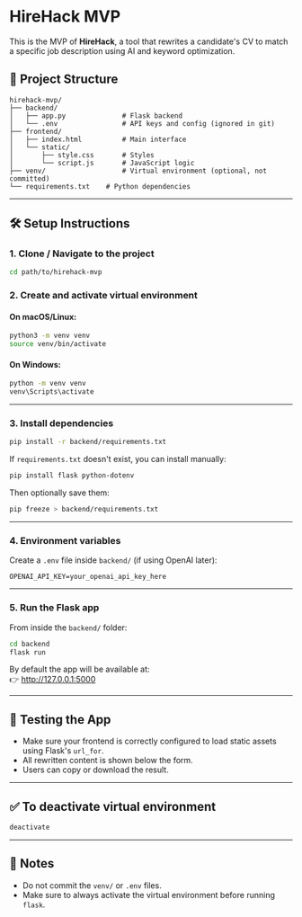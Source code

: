 
# HireHack MVP

This is the MVP of **HireHack**, a tool that rewrites a candidate's CV to match a specific job description using AI and keyword optimization.

## 📁 Project Structure

```
hirehack-mvp/
├── backend/
│   ├── app.py              # Flask backend
│   └── .env                # API keys and config (ignored in git)
├── frontend/
│   ├── index.html          # Main interface
│   └── static/
│       ├── style.css       # Styles
│       └── script.js       # JavaScript logic
├── venv/                   # Virtual environment (optional, not committed)
└── requirements.txt    # Python dependencies
```

---

## 🛠️ Setup Instructions

### 1. Clone / Navigate to the project

```bash
cd path/to/hirehack-mvp
```

### 2. Create and activate virtual environment

#### On macOS/Linux:
```bash
python3 -m venv venv
source venv/bin/activate
```

#### On Windows:
```bash
python -m venv venv
venv\Scripts\activate
```

---

### 3. Install dependencies

```bash
pip install -r backend/requirements.txt
```

If `requirements.txt` doesn't exist, you can install manually:

```bash
pip install flask python-dotenv
```

Then optionally save them:

```bash
pip freeze > backend/requirements.txt
```

---

### 4. Environment variables

Create a `.env` file inside `backend/` (if using OpenAI later):

```
OPENAI_API_KEY=your_openai_api_key_here
```

---

### 5. Run the Flask app

From inside the `backend/` folder:

```bash
cd backend
flask run
```

By default the app will be available at:  
👉 http://127.0.0.1:5000

---

## 🧪 Testing the App

- Make sure your frontend is correctly configured to load static assets using Flask's `url_for`.
- All rewritten content is shown below the form.
- Users can copy or download the result.

---

## ✅ To deactivate virtual environment

```bash
deactivate
```

---

## 📌 Notes

- Do not commit the `venv/` or `.env` files.
- Make sure to always activate the virtual environment before running `flask`.

